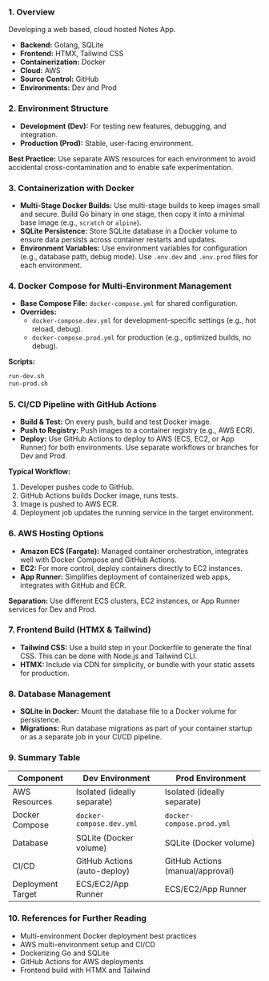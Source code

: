 ### 1. **Overview**
Developing a web based, cloud hosted Notes App.

- **Backend:** Golang, SQLite
- **Frontend:** HTMX, Tailwind CSS
- **Containerization:** Docker
- **Cloud:** AWS
- **Source Control:** GitHub
- **Environments:** Dev and Prod

### 2. **Environment Structure**

- **Development (Dev):** For testing new features, debugging, and integration.
- **Production (Prod):** Stable, user-facing environment.

**Best Practice:** Use separate AWS resources for each environment to avoid accidental cross-contamination and to enable safe experimentation.

### 3. **Containerization with Docker**

- **Multi-Stage Docker Builds:** Use multi-stage builds to keep images small and secure. Build Go binary in one stage, then copy it into a minimal base image (e.g., `scratch` or `alpine`).
- **SQLite Persistence:** Store SQLite database in a Docker volume to ensure data persists across container restarts and updates.
- **Environment Variables:** Use environment variables for configuration (e.g., database path, debug mode). Use `.env.dev` and `.env.prod` files for each environment.

### 4. **Docker Compose for Multi-Environment Management**

- **Base Compose File:** `docker-compose.yml` for shared configuration.
- **Overrides:** 
  - `docker-compose.dev.yml` for development-specific settings (e.g., hot reload, debug).
  - `docker-compose.prod.yml` for production (e.g., optimized builds, no debug).

**Scripts:**
```sh
run-dev.sh
run-prod.sh
```

### 5. **CI/CD Pipeline with GitHub Actions**

- **Build & Test:** On every push, build and test Docker image.
- **Push to Registry:** Push images to a container registry (e.g., AWS ECR).
- **Deploy:** Use GitHub Actions to deploy to AWS (ECS, EC2, or App Runner) for both environments. Use separate workflows or branches for Dev and Prod.

**Typical Workflow:**
1. Developer pushes code to GitHub.
2. GitHub Actions builds Docker image, runs tests.
3. Image is pushed to AWS ECR.
4. Deployment job updates the running service in the target environment.

### 6. **AWS Hosting Options**

- **Amazon ECS (Fargate):** Managed container orchestration, integrates well with Docker Compose and GitHub Actions.
- **EC2:** For more control, deploy containers directly to EC2 instances.
- **App Runner:** Simplifies deployment of containerized web apps, integrates with GitHub and ECR.

**Separation:** Use different ECS clusters, EC2 instances, or App Runner services for Dev and Prod.

### 7. **Frontend Build (HTMX & Tailwind)**

- **Tailwind CSS:** Use a build step in your Dockerfile to generate the final CSS. This can be done with Node.js and Tailwind CLI.
- **HTMX:** Include via CDN for simplicity, or bundle with your static assets for production.

### 8. **Database Management**

- **SQLite in Docker:** Mount the database file to a Docker volume for persistence.
- **Migrations:** Run database migrations as part of your container startup or as a separate job in your CI/CD pipeline.

### 9. **Summary Table**

| Component         | Dev Environment                | Prod Environment                |
|-------------------|-------------------------------|---------------------------------|
| AWS Resources     | Isolated (ideally separate)    | Isolated (ideally separate)     |
| Docker Compose    | `docker-compose.dev.yml`       | `docker-compose.prod.yml`       |
| Database          | SQLite (Docker volume)         | SQLite (Docker volume)          |
| CI/CD             | GitHub Actions (auto-deploy)   | GitHub Actions (manual/approval)|
| Deployment Target | ECS/EC2/App Runner             | ECS/EC2/App Runner              |

### 10. **References for Further Reading**

- Multi-environment Docker deployment best practices
- AWS multi-environment setup and CI/CD
- Dockerizing Go and SQLite
- GitHub Actions for AWS deployments
- Frontend build with HTMX and Tailwind
